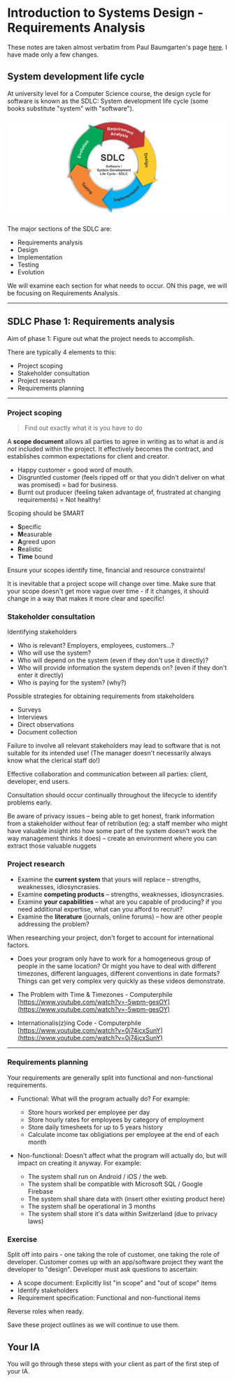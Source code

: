 # Introduction to Systems Design - Requirements Analysis

These notes are taken almost verbatim from Paul Baumgarten's page [here](https://pbaumgarten.com/ib-compsci/unit-1/). I have made only a few changes.

## System development life cycle

At university level for a Computer Science course, the design cycle for software is known as the SDLC: System development life cycle (some books substitute "system" with "software").

![SDLC](./media/05/sdlc.png)

The major sections of the SDLC are:

* Requirements analysis
* Design
* Implementation
* Testing
* Evolution

We will examine each section for what needs to occur. ON this page, we will be focusing on Requirements Analysis.

---

## SDLC Phase 1: Requirements analysis

Aim of phase 1: Figure out what the project needs to accomplish.

There are typically 4 elements to this:

* Project scoping
* Stakeholder consultation
* Project research
* Requirements planning

---

### Project scoping

> Find out exactly what it is you have to do

A **scope document** allows all parties to agree in writing as to what *is* and *is not* included within the project. It effectively becomes the contract, and establishes common expectations for client and creator.

* Happy customer = good word of mouth.
* Disgruntled customer (feels ripped off or that you didn't deliver on what was promised) = bad for business.
* Burnt out producer (feeling taken advantage of, frustrated at changing requirements) = Not healthy!

Scoping should be SMART

* **S**pecific
* **M**easurable
* **A**greed upon
* **R**ealistic
* **Time** bound

Ensure your scopes identify time, financial and resource constraints!

It is inevitable that a project scope will change over time. Make sure that your scope doesn't get more vague over time - if it changes, it should change in a way that makes it more clear and specific!

### Stakeholder consultation

Identifying stakeholders

* Who is relevant? Employers, employees, customers…?
* Who will use the system?
* Who will depend on the system (even if they don't use it directly)?
* Who will provide information the system depends on? (even if they don't enter it directly)
* Who is paying for the system? (why?)

Possible strategies for obtaining requirements from stakeholders

* Surveys
* Interviews
* Direct observations
* Document collection

Failure to involve all relevant stakeholders may lead to software that is not suitable for its intended use! (The manager doesn't necessarily always know what the clerical staff do!)

Effective collaboration and communication between all parties: client, developer, end users.

Consultation should occur continually throughout the lifecycle to identify problems early.

Be aware of privacy issues – being able to get honest, frank information from a stakeholder without fear of retribution (eg: a staff member who might have valuable insight into how some part of the system doesn't work the way management thinks it does) – create an environment where you can extract those valuable nuggets

### Project research

* Examine the **current system** that yours will replace – strengths, weaknesses, idiosyncrasies.
* Examine **competing products** – strengths, weaknesses, idiosyncrasies.
* Examine **your capabilities** – what are you capable of producing? if you need additional expertise, what can you afford to recruit?
* Examine the **literature** (journals, online forums) – how are other people addressing the problem?

When researching your project, don't forget to account for international factors.

* Does your program only have to work for a homogeneous group of people in the same location? Or might you have to deal with different timezones, different languages, different conventions in date formats? Things can get very complex very quickly as these videos demonstrate.

* The Problem with Time & Timezones - Computerphile  
  [https://www.youtube.com/watch?v=-5wpm-gesOY](https://www.youtube.com/watch?v=-5wpm-gesOY)

* Internationalis(z)ing Code - Computerphile  
  [https://www.youtube.com/watch?v=0j74jcxSunY](https://www.youtube.com/watch?v=0j74jcxSunY)

---

### Requirements planning

Your requirements are generally split into functional and non-functional requirements.

* Functional: What will the program actually do? For example:
  * Store hours worked per employee per day
  * Store hourly rates for employees by category of employment
  * Store daily timesheets for up to 5 years history
  * Calculate income tax obligiations per employee at the end of each month
    
* Non-functional: Doesn't affect what the program will actually do, but will impact on creating it anyway. For example:
  * The system shall run on Android / iOS / the web.
  * The system shall be compatible with Microsoft SQL / Google Firebase
  * The system shall share data with (insert other existing product here)
  * The system shall be operational in 3 months
  * The system shall store it's data within Switzerland (due to privacy laws)


### Exercise

Split off into pairs - one taking the role of customer, one taking the role of developer. Customer comes up with an app/software project they want the developer to "design". Developer must ask questions to ascertain:
 * A scope document: Explicitly list "in scope" and "out of scope" items
 * Identify stakeholders
 * Requirement specification: Functional and non-functional items

Reverse roles when ready.

Save these project outlines as we will continue to use them.


## Your IA

You will go through these steps with your client as part of the first step of your IA. 
